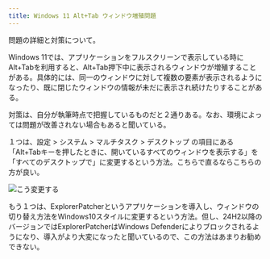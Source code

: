 ```yaml
---
title: Windows 11 Alt+Tab ウィンドウ増殖問題
---
```


問題の詳細と対策について。

Windows 11では、アプリケーションをフルスクリーンで表示している時にAlt+Tabを利用すると、Alt+Tab押下中に表示されるウィンドウが増殖することがある。具体的には、同一のウィンドウに対して複数の要素が表示されるようになったり、既に閉じたウィンドウの情報が未だに表示され続けたりすることがある。

対策は、自分が執筆時点で把握しているものだと２通りある。なお、環境によっては問題が改善されない場合もあると聞いている。

１つは、設定 > システム > マルチタスク > デスクトップ の項目にある「Alt+Tabキーを押したときに、開いているすべてのウィンドウを表示する」を「すべてのデスクトップで」に変更するという方法。こちらで直るならこちらの方が良い。

![](https://i.imgur.com/ig3fhERh.png "こう変更する")

もう１つは、ExplorerPatcherというアプリケーションを導入し、ウィンドウの切り替え方法をWindows10スタイルに変更するという方法。但し、24H2以降のバージョンではExplorerPatcherはWindows Defenderによりブロックされるようになり、導入がより大変になったと聞いているので、この方法はあまりお勧めできない。
